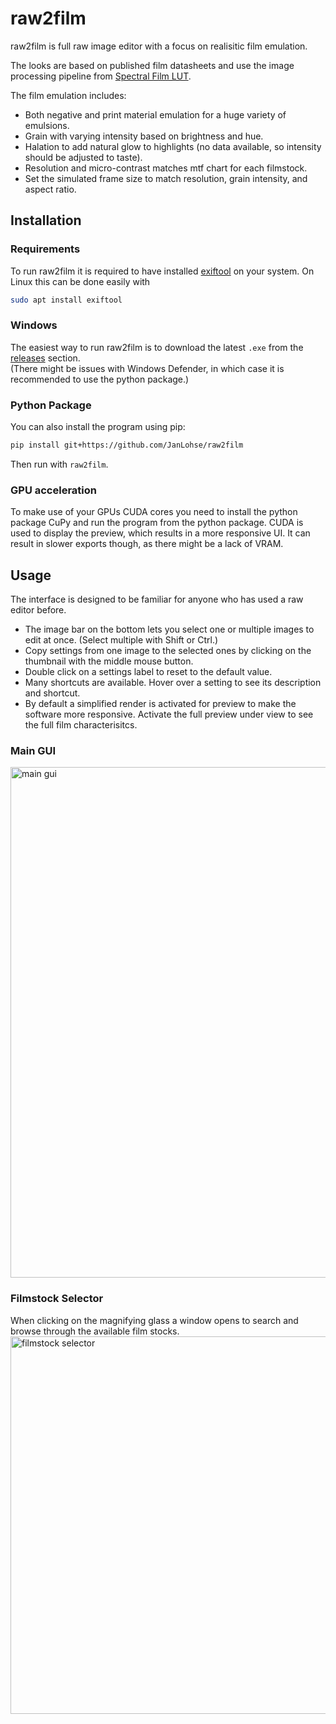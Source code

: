 # raw2film

raw2film is full raw image editor with a focus on realisitic film emulation.

The looks are based on published film datasheets and use the image processing pipeline from [Spectral Film LUT](https://github.com/JanLohse/spectral_film_lut).

The film emulation includes:
- Both negative and print material emulation for a huge variety of emulsions.
- Grain with varying intensity based on brightness and hue.
- Halation to add natural glow to highlights (no data available, so intensity should be adjusted to taste).
- Resolution and micro-contrast matches mtf chart for each filmstock.
- Set the simulated frame size to match resolution, grain intensity, and aspect ratio.

## Installation

### Requirements
To run raw2film it is required to have installed [exiftool](https://exiftool.org/) on your system.
On Linux this can be done easily with
```bash
sudo apt install exiftool
```

### Windows
The easiest way to run raw2film is to download the latest `.exe` from the [releases](../../releases) section.  
(There might be issues with Windows Defender, in which case it is recommended to use the python package.)

### Python Package
You can also install the program using pip:  

```bash
pip install git+https://github.com/JanLohse/raw2film
```
Then run with `raw2film`.

### GPU acceleration
To make use of your GPUs CUDA cores you need to install the python package CuPy and run the program from the python package.
CUDA is used to display the preview, which results in a more responsive UI.
It can result in slower exports though, as there might be a lack of VRAM.

## Usage

The interface is designed to be familiar for anyone who has used a raw editor before.

- The image bar on the bottom lets you select one or multiple images to edit at once. (Select multiple with Shift or Ctrl.)
- Copy settings from one image to the selected ones by clicking on the thumbnail with the middle mouse button.
- Double click on a settings label to reset to the default value.
- Many shortcuts are available. Hover over a setting to see its description and shortcut.
- By default a simplified render is activated for preview to make the software more responsive. Activate the full preview under view to see the full film characterisitcs.

### Main GUI
<img width="1121" height="817" alt="main gui" src="https://github.com/user-attachments/assets/d78bcb17-7f96-402e-aee7-36c04b9fac03" />

### Filmstock Selector
When clicking on the magnifying glass a window opens to search and browse through the available film stocks.
<img width="854" height="604" alt="filmstock selector" src="https://github.com/user-attachments/assets/c10af392-a531-40e4-8f4c-8a564807a9d3" />
